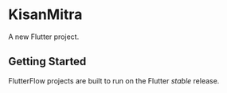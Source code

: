# KisanMitra

A new Flutter project.

## Getting Started

FlutterFlow projects are built to run on the Flutter _stable_ release.
